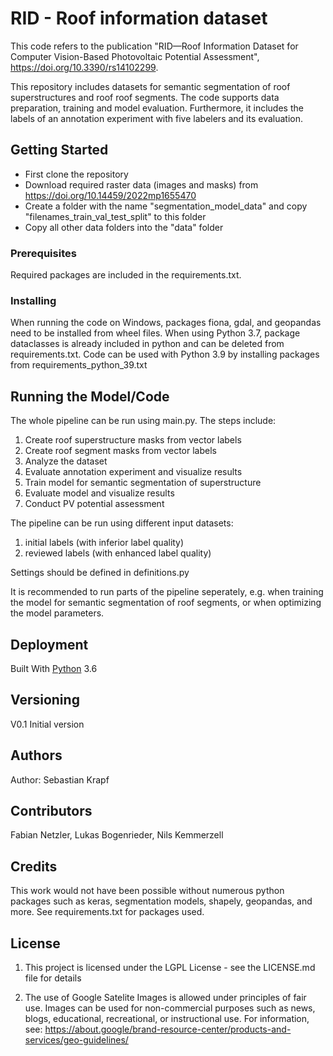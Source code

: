 ﻿# RID - Roof information dataset
This code refers to the publication "RID—Roof Information Dataset for Computer Vision-Based Photovoltaic Potential Assessment", https://doi.org/10.3390/rs14102299.

This repository includes datasets for semantic segmentation of roof superstructures and roof roof segments. The code supports data preparation, training and model evaluation. Furthermore, it includes the labels of an annotation experiment with five labelers and its evaluation.
 
## Getting Started
- First clone the repository
- Download required raster data (images and masks) from https://doi.org/10.14459/2022mp1655470
- Create a folder with the name "segmentation_model_data" and copy "filenames_train_val_test_split" to this folder
- Copy all other data folders into the "data" folder
 
### Prerequisites
Required packages are included in the requirements.txt.
 
### Installing
When running the code on Windows, packages fiona, gdal, and geopandas need to be installed from wheel files. 
When using Python 3.7, package dataclasses is already included in python and can be deleted from requirements.txt.
Code can be used with Python 3.9 by installing packages from requirements_python_39.txt

## Running the Model/Code
The whole pipeline can be run using main.py. The steps include:
1) Create roof superstructure masks from vector labels
2) Create roof segment masks from vector labels
3) Analyze the dataset
4) Evaluate annotation experiment and visualize results
5) Train model for semantic segmentation of superstructure 
6) Evaluate model and visualize results
7) Conduct PV potential assessment

The pipeline can be run using different input datasets:
1) initial labels (with inferior label quality)
2) reviewed labels (with enhanced label quality)

Settings should be defined in definitions.py

It is recommended to run parts of the pipeline seperately, e.g. when training the model for semantic segmentation of roof segments, or when optimizing the model parameters.
 
## Deployment
Built With [Python](https://www.python.org/) 3.6

## Versioning
V0.1 Initial version
 
## Authors
Author: Sebastian Krapf

## Contributors
Fabian Netzler, 
Lukas Bogenrieder, 
Nils Kemmerzell

## Credits
This work would not have been possible without numerous python packages such as keras, segmentation models, shapely, geopandas, and more. See requirements.txt for packages used.

## License
1) This project is licensed under the LGPL License - see the LICENSE.md file for details

2) The use of Google Satelite Images is allowed under principles of fair use. Images can be used for non-commercial purposes such as news, blogs, educational, recreational, or instructional use. For information, see: https://about.google/brand-resource-center/products-and-services/geo-guidelines/

